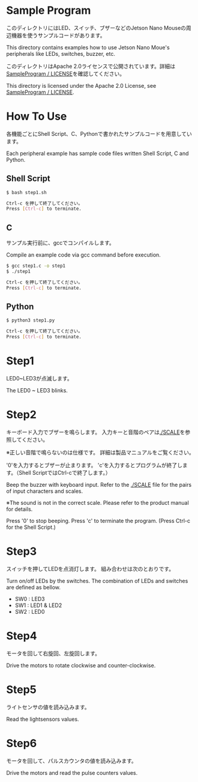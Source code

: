 # Sample Program

このディレクトリにはLED、スイッチ、ブザーなどのJetson Nano Mouseの周辺機器を使うサンプルコードがあります。

This directory contains examples how to use Jetson Nano Moue's peripherals like LEDs, switches, buzzer, etc.

このディレクトリはApache 2.0ライセンスで公開されています。詳細は[SampleProgram / LICENSE](./LICENSE)を確認してください。

This directory is licensed under the Apache 2.0 License, see [SampleProgram / LICENSE](./LICENSE).


# How To Use

各機能ごとにShell Script、C、Pythonで書かれたサンプルコードを用意しています。

Each peripheral example has sample code files written Shell Script, C and Python.

## Shell Script

```sh
$ bash step1.sh

Ctrl-c を押して終了してください。
Press [Ctrl-c] to terminate.
```

## C

サンプル実行前に、gccでコンパイルします。

Compile an example code via gcc command before execution.

```sh
$ gcc step1.c -o step1
$ ./step1

Ctrl-c を押して終了してください。
Press [Ctrl-c] to terminate.
```

## Python

```sh
$ python3 step1.py

Ctrl-c を押して終了してください。
Press [Ctrl-c] to terminate.
```

# Step1

LED0~LED3が点滅します。

The LED0 ~ LED3 blinks.

# Step2

キーボード入力でブザーを鳴らします。
入力キーと音階のペアは[./SCALE](./SCALE)を参照してください。

※正しい音階で鳴らないのは仕様です。
詳細は製品マニュアルをご覧ください。

'0'を入力するとブザーが止まります。
'c'を入力するとプログラムが終了します。（Shell ScriptではCtrl-cで終了します。）

Beep the buzzer with keyboard input. 
Refer to the [./SCALE](./SCALE) file for the pairs of input characters and scales.

※The sound is not in the correct scale.
Please refer to the product manual for details.

Press '0' to stop beeping.
Press 'c' to terminate the program. (Press Ctrl-c for the Shell Script.)

# Step3

スイッチを押してLEDを点消灯します。
組み合わせは次のとおりです。

Turn on/off LEDs by the switches.
The combination of LEDs and switches are defined as bellow.

- SW0 : LED3
- SW1 : LED1 & LED2
- SW2 : LED0

# Step4

モータを回して右旋回、左旋回します。

Drive the motors to rotate clockwise and counter-clockwise.

# Step5

ライトセンサの値を読み込みます。

Read the lightsensors values.

# Step6

モータを回して、パルスカウンタの値を読み込みます。

Drive the motors and read the pulse counters values.
